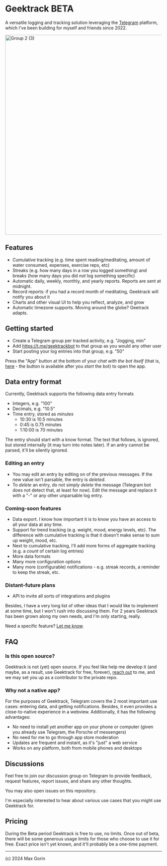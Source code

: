 # Geektrack BETA

A versatile logging and tracking solution leveraging the [Telegram](https://telegram.org/) platform, which I've been building for myself and friends since 2022.

<img width="640" alt="Group 2 (3)" src="https://github.com/mxgrn/geektrackbot/assets/33935/146064e1-bc2c-4262-b5de-ddbb3c06a56a">

## Features

- Cumulative tracking (e.g. time spent reading/meditating, amount of water consumed, expenses, exercise reps, etc)
- Streaks (e.g. how many days in a row you logged something) and breaks (how many days you did _not_ log something specific)
- Automatic daily, weekly, monthly, and yearly reports. Reports are sent at midnight.
- Record reports: if you had a record month of meditating, Geektrack will notify you about it
- Charts and other visual UI to help you reflect, analyze, and grow
- Automatic timezone supports. Moving around the globe? Geetrack adapts.

## Getting started

- Create a Telegram group per tracked activity, e.g. "Jogging, min"
- Add https://t.me/geektrackbot to that group as you would any other user
- Start posting your log entries into that group, e.g. "50"

Press the "App" button at the bottom of your _chat with the bot itself_ (that is, [here](https://t.me/geektrackbot) - the button is available after you _start_ the bot) to open the app.

## Data entry format

Currently, Geektrack supports the following data entry formats

- Integers, e.g. "100"
- Decimals, e.g. "10.5"
- Time entry, stored as _minutes_
    - 10:30 is 10.5 minutes
    - 0:45 is 0.75 minutes
    - 1:10:00 is 70 minutes

The entry should start with a know format. The text that follows, is ignored, but stored internally (it may turn into notes later).
If an antry cannot be parsed, it'll be silently ignored.

### Editing an entry

- You may edit an entry by editing on of the previous messages. If the new value isn't parsable, the entry is _deleted_.
- To _delete_ an entry, do not simply _delete_ the message (Telegram bot does not detect that, at least for now). Edit the message and replace it with a "-" or any other unparsable log entry.

### Coming-soon features

- Data export. I know how important it is to know you have an access to all your data at any time.
- Support for trend tracking (e.g. weight, mood, energy levels, etc). The difference with cumulative tracking is that it doesn't make sense to sum up weight, mood, etc.
- Next to cumulative tracking, I'll add more forms of aggregate tracking (e.g. a *count* of certain log entries)
- More data formats
- Many more configuration options
- Many more (configurable) notifications - e.g. streak records, a reminder to keep the streak, etc.

### Distant-future plans

- API to invite all sorts of integrations and plugins

Besides, I have a very long list of other ideas that I would like to implement at some time, but I won't rush into discussing them. For 2 years Geektrack has been grown along my own needs, and I'm only starting, really.

Need a specific feature? [Let me know](https://t.me/geektracktalk).

## FAQ

### Is this open source?

Geektrack is not (yet) open source. If you feel like help me develop it (and maybe, as a result, use Geektrack for free, forever), [reach out](https://x.com/mxgrn) to me, and we may set you up as a contributor to the private repo.

### Why not a native app?

For the purposes of Geektrack, Telegram covers the 2 most important use cases: entering data, and getting notifications. Besides, it even provides a close-to-native experience in a webview.
Additionally, it has the following advantages:

- No need to install yet another app on your phone or computer (given you already use Telegram, the Porsche of messengers)
- No need for me to go through app store moderation
- Updates are frequent and instant, as it's "just" a web service
- Works on any platform, both from mobile phones and desktops

## Discussions

Feel free to join our discussion group on Telegram to provide feedback, request features, report issues, and share any other thoughts.

You may also open issues on this repository.

I'm especially interested to hear about various use cases that you might use Geektrack for.

## Pricing

During the Beta period Geektrack is free to use, no limits. Once out of beta, there will be some generous usage limits for those who choose to use it for free. Exact price isn't yet known, and it'll probably be a one-time payment.

---
(c) 2024 Max Gorin
